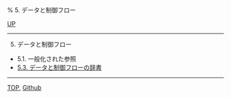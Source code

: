 % 5. データと制御フロー

[UP](index.html)  

---

5. データと制御フロー

- 5.1. 一般化された参照
- [5.3. データと制御フローの辞書](5.3.html)

---
[TOP](index.html),  [Github](https://github.com/nptcl/npt-japanese)

